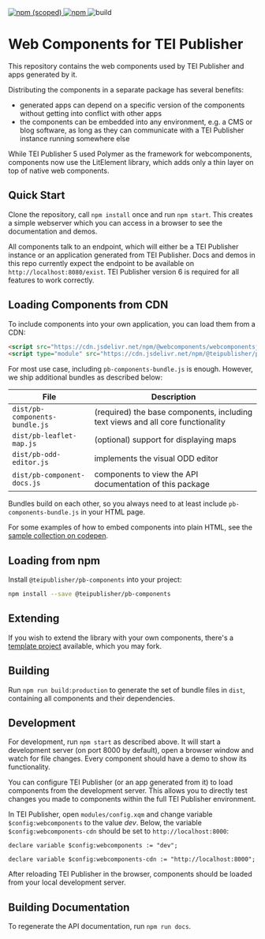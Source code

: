 <a href="https://www.npmjs.com/package/@teipublisher/pb-components">
<img title="npm (scoped)" src="https://img.shields.io/npm/v/@teipublisher/pb-components">
<img title="npm" src="https://img.shields.io/npm/dw/@teipublisher/pb-components">
</a>
<img title="build" src="https://github.com/eeditiones/tei-publisher-components/workflows/tei-publisher-components%20CI/badge.svg">

# Web Components for TEI Publisher

This repository contains the web components used by TEI Publisher and apps generated by it.

Distributing the components in a separate package has several benefits:

* generated apps can depend on a specific version of the components without getting into conflict with other apps
* the components can be embedded into any environment, e.g. a CMS or blog software, as long as they can communicate with a TEI Publisher instance running somewhere else

While TEI Publisher 5 used Polymer as the framework for webcomponents, components now use the LitElement library, which adds only a thin layer on top of native web components.

## Quick Start

Clone the repository, call `npm install` once and run `npm start`. This creates a simple webserver which you can access in a browser to see the documentation and demos.

All components talk to an endpoint, which will either be a TEI Publisher instance or an application generated from TEI Publisher. Docs and demos in this repo currently expect the endpoint to be available on `http://localhost:8080/exist`. TEI Publisher version 6 is required for all features to work correctly.

## Loading Components from CDN

To include components into your own application, you can load them from a CDN:

```html
<script src="https://cdn.jsdelivr.net/npm/@webcomponents/webcomponentsjs/webcomponents-loader.js"></script>
<script type="module" src="https://cdn.jsdelivr.net/npm/@teipublisher/pb-components/dist/pb-components-bundle.js"></script>
```

For most use case, including `pb-components-bundle.js` is enough. However, we ship additional bundles as described below:

| File                           | Description                                                                     |
| ------------------------------ | ------------------------------------------------------------------------------- |
| `dist/pb-components-bundle.js` | (required) the base components, including text views and all core functionality |
| `dist/pb-leaflet-map.js`       | (optional) support for displaying maps                                          |
| `dist/pb-odd-editor.js`        | implements the visual ODD editor                                                |
| `dist/pb-component-docs.js`    | components to view the API documentation of this package                        |

Bundles build on each other, so you always need to at least include `pb-components-bundle.js` in your HTML page.

For some examples of how to embed components into plain HTML, see the [sample collection on codepen](https://codepen.io/collection/nqVkee).

## Loading from npm

Install  `@teipublisher/pb-components` into your project:

```sh
npm install --save @teipublisher/pb-components
```

## Extending

If you wish to extend the library with your own components, there's a [template project](https://github.com/eeditiones/pb-extension-template) available, which you may fork.

## Building

Run `npm run build:production` to generate the set of bundle files in `dist`, containing all components and their dependencies.

## Development

For development, run `npm start` as described above. It will start a development server (on port 8000 by default), open a browser window and watch for file changes. Every component should have a demo to show its functionality.

You can configure TEI Publisher (or an app generated from it) to load components from the development server. This allows you to directly test changes you made to components within the full TEI Publisher environment. 

In TEI Publisher, open `modules/config.xqm` and change variable `$config:webcomponents` to the value *dev*. Below, the variable `$config:webcomponents-cdn` should be set to `http://localhost:8000`:

```xquery
declare variable $config:webcomponents := "dev";

declare variable $config:webcomponents-cdn := "http://localhost:8000";
```

After reloading TEI Publisher in the browser, components should be loaded from your local development server.

## Building Documentation

To regenerate the API documentation, run `npm run docs`.
